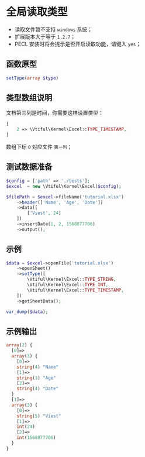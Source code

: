 # 全局读取类型

* 读取文件暂不支持 `windows` 系统；
* 扩展版本大于等于 `1.2.7`；
* PECL 安装时将会提示是否开启读取功能，请键入 `yes`；

## 函数原型

```php
setType(array $type)
```

## 类型数组说明

文档第三列是时间，你需要这样设置类型：

```php
[
    2 => \Vtiful\Kernel\Excel::TYPE_TIMESTAMP,
]
```

数组下标 `0` 对应文件 `第一列`；

## 测试数据准备

```php
$config = ['path' => './tests'];
$excel  = new \Vtiful\Kernel\Excel($config);

$filePath = $excel->fileName('tutorial.xlsx')
    ->header(['Name', 'Age', 'Date'])
    ->data([
        ['Viest', 24]
    ])
    ->insertDate(1, 2, 1568877706)
    ->output();
```

## 示例

```php
$data = $excel->openFile('tutorial.xlsx')
    ->openSheet()
    ->setType([
        \Vtiful\Kernel\Excel::TYPE_STRING,
        \Vtiful\Kernel\Excel::TYPE_INT,
        \Vtiful\Kernel\Excel::TYPE_TIMESTAMP,
    ])
    ->getSheetData();

var_dump($data);
```

## 示例输出

```php
array(2) {
  [0]=>
  array(3) {
    [0]=>
    string(4) "Name"
    [1]=>
    string(3) "Age"
    [2]=>
    string(4) "Date"
  }
  [1]=>
  array(3) {
    [0]=>
    string(5) "Viest"
    [1]=>
    int(24)
    [2]=>
    int(1568877706)
  }
}
```